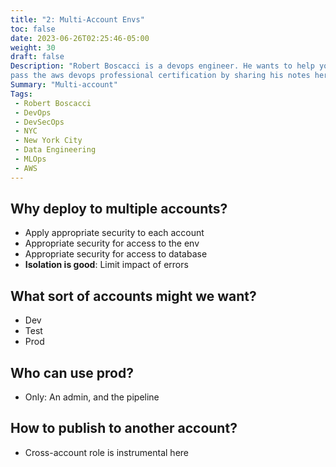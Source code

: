 ```yaml
---
title: "2: Multi-Account Envs"
toc: false
date: 2023-06-26T02:25:46-05:00
weight: 30
draft: false
Description: "Robert Boscacci is a devops engineer. He wants to help you \
pass the aws devops professional certification by sharing his notes here." # Keep to 150-160 chars
Summary: "Multi-account"
Tags:
 - Robert Boscacci
 - DevOps
 - DevSecOps
 - NYC
 - New York City
 - Data Engineering
 - MLOps
 - AWS
---
```


## Why deploy to multiple accounts?
- Apply appropriate security to each account
- Appropriate security for access to the env
- Appropriate security for access to database
- __Isolation is good__: Limit impact of errors

## What sort of accounts might we want?
- Dev
- Test
- Prod

## Who can use prod?
- Only: An admin, and the pipeline

## How to publish to another account?
- Cross-account role is instrumental here